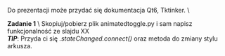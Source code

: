 Do prezentacji może przydać się dokumentacja Qt6, Tktinker. \

**Zadanie 1** \ 
Skopiuj/pobierz plik animatedtoggle.py i sam napisz funkcjonalność ze slajdu XX \
***TIP***: Przyda ci się *.stateChanged.connect()* oraz metoda do zmiany stylu arkusza. 


